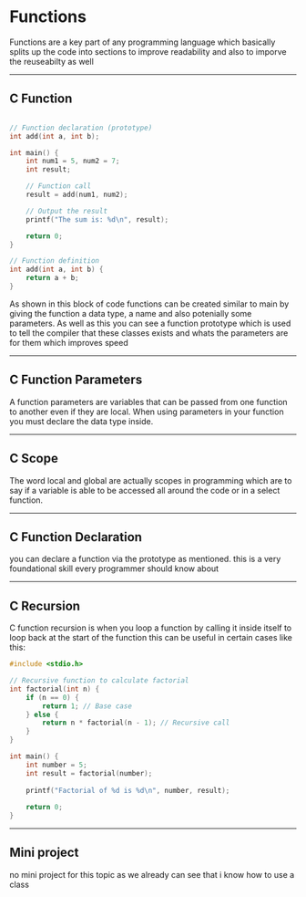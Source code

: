 # Functions

Functions are a key part of any programming language which basically splits up the code into sections to improve readability and also to imporve the reuseabilty as well 

---

## C Function

```c

// Function declaration (prototype)
int add(int a, int b);

int main() {
    int num1 = 5, num2 = 7;
    int result;

    // Function call
    result = add(num1, num2);

    // Output the result
    printf("The sum is: %d\n", result);

    return 0;
}

// Function definition
int add(int a, int b) {
    return a + b;
}

```
As shown in this block of code functions can be created similar to main by giving the function a data type, a name and also potenially some parameters.
As well as this you can see a function prototype which is used to tell the compiler that these classes exists and whats the parameters are for them which improves speed

---

## C Function Parameters

A function parameters are variables that can be passed from one function to another even if they are local. When using parameters in your function you must declare the data type inside.

---

## C Scope

The word local and global are actually scopes in programming which are to say if a variable is able to be accessed all around the code or in a select function.

---

## C Function Declaration

you can declare a function via the prototype as mentioned. this is a very foundational skill every programmer should know about 

---

## C Recursion 
C function recursion is when you loop a function by calling it inside itself to loop back at the start of the function this can be useful in certain cases like this:
```c
#include <stdio.h>

// Recursive function to calculate factorial
int factorial(int n) {
    if (n == 0) {
        return 1; // Base case
    } else {
        return n * factorial(n - 1); // Recursive call
    }
}

int main() {
    int number = 5;
    int result = factorial(number);
    
    printf("Factorial of %d is %d\n", number, result);
    
    return 0;
}
```
---
## Mini project

no mini project for this topic as we already can see that i know how to use a class 